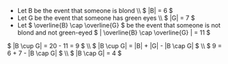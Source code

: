 <ul>
<li> Let B be the event that someone is blond \\
$ |B| = 6 $
	<li> Let G be the event that someone has green eyes \\
	      $ |G| = 7 $
	<li> Let $ \overline{B} \cap \overline{G} $ be the event that someone is not blond and not green-eyed
	      $ | \overline{B} \cap \overline{G} | = 11 $
</ul>
$ |B \cup G| = 20 - 11 = 9 $ \\
$ |B \cup G| = |B| + |G| - |B \cap G| $ \\
$ 9 = 6 + 7 - |B \cap G| $ \\
$ |B \cap G| = 4 $
